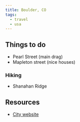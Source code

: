 ```yaml
---
title: Boulder, CO
tags: 
  - travel
  - usa
---
```


## Things to do

- Pearl Street (main drag)
- Mapleton street (nice houses)

### Hiking

- Shanahan Ridge

## Resources

- [City website](https://bouldercolorado.gov)

